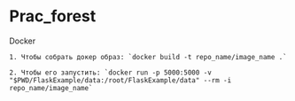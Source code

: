 # Prac_forest

 Docker
 
    1. Чтобы собрать докер образ: `docker build -t repo_name/image_name .`  
    
    2. Чтобы его запустить: `docker run -p 5000:5000 -v "$PWD/FlaskExample/data:/root/FlaskExample/data" --rm -i repo_name/image_name`
